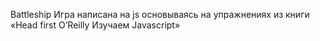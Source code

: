 Battleship
Игра написана на js основываясь на упражнениях из книги «Head first O’Reilly Изучаем Javascript»
